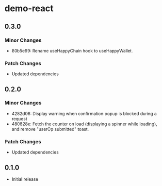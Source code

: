 # demo-react

## 0.3.0

### Minor Changes

- 80b5e99: Rename useHappyChain hook to useHappyWallet.

### Patch Changes

- Updated dependencies

## 0.2.0

### Minor Changes

- 4282d08: Display warning when confirmation popup is blocked during a request
- 480828e: Fetch the counter on load (displaying a spinner while loading), and remove "userOp submitted" toast.

### Patch Changes

- Updated dependencies

## 0.1.0

- Initial release
